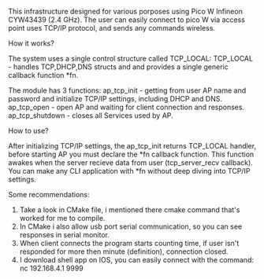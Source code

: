 This infrastructure designed for various porposes using Pico W Infineon CYW43439 (2.4 GHz).
The user can easily connect to pico W via access point uses TCP/IP protocol, and sends any commands wireless.

How it works?

The system uses a single control structure called TCP_LOCAL:
TCP_LOCAL - handles TCP,DHCP,DNS structs and and provides a single generic callback function *fn.

The module has 3 functions:
ap_tcp_init - getting from user AP name and password and initialize TCP/IP settings, including DHCP and DNS.
ap_tcp_open - open AP and waiting for client connection and responses.
ap_tcp_shutdown - closes all Services used by AP.


How to use?

After initializing TCP/IP settings, the ap_tcp_init returns TCP_LOCAL handler, before starting AP you must declare the *fn callback function.
This function awakes when the server recieve data from user (tcp_server_recv callback).
You can make any CLI application with *fn without deep diving into TCP/IP settings.

Some recommendations:
1) Take a look in CMake file, i mentioned there cmake command that's worked for me to compile.
2) In CMake i also allow usb port serial communication, so you can see responses in serial monitor.
3) When client connects the program starts counting time, if user isn't responded for more then minute (definition), connection closed.
4) I download shell app on IOS, you can easily connect with the command: nc 192.168.4.1 9999
